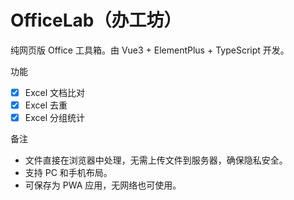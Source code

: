 # OfficeLab（办工坊）

纯网页版 Office 工具箱。由 Vue3 + ElementPlus + TypeScript 开发。

功能

- [X] Excel 文档比对
- [x] Excel 去重
- [x] Excel 分组统计

备注

- 文件直接在浏览器中处理，无需上传文件到服务器，确保隐私安全。
- 支持 PC 和手机布局。
- 可保存为 PWA 应用，无网络也可使用。

